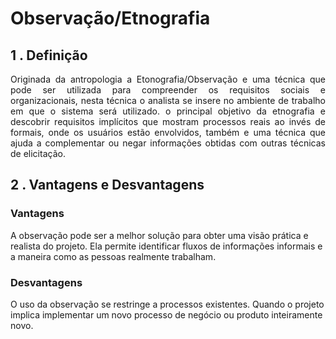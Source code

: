 # Observação/Etnografia

## 1 . Definição



<div align="justify">Originada da antropologia a Etonografia/Observação e uma técnica que pode ser utilizada para compreender os requisitos sociais e organizacionais, nesta técnica o analista se insere no ambiente de trabalho em que o sistema será utilizado. o principal objetivo da etnografia e descobrir requisitos implícitos que mostram processos reais ao invés de formais, onde os usuários estão envolvidos, também e uma técnica que ajuda a complementar ou negar informações obtidas com outras técnicas de elicitação.</div>






## 2 . Vantagens e Desvantagens
### Vantagens
A observação pode ser a melhor solução para obter uma visão prática e realista
do projeto. Ela permite identificar fluxos de informações informais e a maneira
como as pessoas realmente trabalham.


### Desvantagens
O uso da observação se restringe a processos existentes. Quando o projeto
implica implementar um novo processo de negócio ou produto inteiramente
novo.
